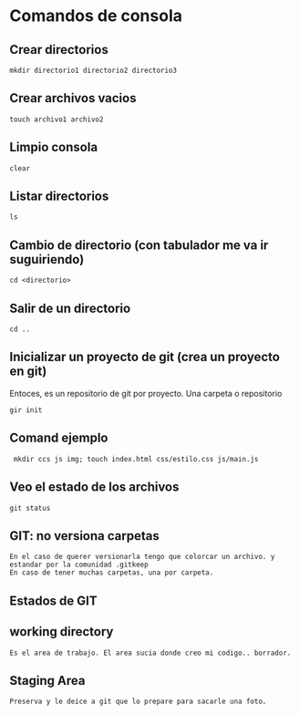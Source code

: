 # Comandos de consola

## Crear directorios

    mkdir directorio1 directorio2 directorio3

##  Crear archivos vacios

    touch archivo1 archivo2

## Limpio consola

    clear

## Listar directorios
 
    ls 

## Cambio de directorio (con tabulador me va ir suguiriendo)

    cd <directorio>

## Salir de un directorio

    cd ..

## Inicializar un proyecto de git (crea un proyecto en git)
Entoces, es un repositorio de git por proyecto. Una carpeta o repositorio

    gir init

## Comand ejemplo
     
     mkdir ccs js img; touch index.html css/estilo.css js/main.js
    
## Veo el estado de los archivos

    git status

## GIT: no versiona carpetas

    En el caso de querer versionarla tengo que colorcar un archivo. y estandar por la comunidad .gitkeep
    En caso de tener muchas carpetas, una por carpeta.

## Estados de GIT 

## working directory

    Es el area de trabajo. El area sucia donde creo mi codigo.. borrador.

## Staging Area

    Preserva y le deice a git que lo prepare para sacarle una foto.
